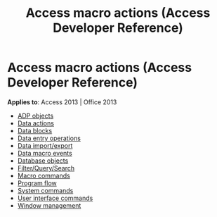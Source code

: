 ﻿---
title: Access macro actions (Access Developer Reference)
TOCTitle: Access macro actions
ms:assetid: bea73e66-2fd7-41a0-af62-c246c088a2ea
ms:mtpsurl: https://msdn.microsoft.com/library/Dn161227(v=office.15)
ms:contentKeyID: 52074194
ms.date: 10/17/2018
mtps_version: v=office.15
---

# Access macro actions (Access Developer Reference)

**Applies to**: Access 2013 | Office 2013

- [ADP objects](adp-objects.md)
- [Data actions](data-actions.md)
- [Data blocks](data-blocks.md)
- [Data entry operations](data-entry-operations.md)
- [Data import/export](data-import-export.md)
- [Data macro events](data-macro-events.md)
- [Database objects](database-objects.md)
- [Filter/Query/Search](filter-query-search.md)
- [Macro commands](macro-commands.md)
- [Program flow](program-flow.md)
- [System commands](system-commands.md)
- [User interface commands](user-interface-commands.md)
- [Window management](window-management.md)


